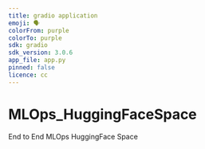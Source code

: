 ```yaml
---
title: gradio application
emoji: 🗣
colorFrom: purple
colorTo: purple
sdk: gradio
sdk_version: 3.0.6
app_file: app.py
pinned: false
licence: cc
---
```



# MLOps_HuggingFaceSpace
End to End MLOps HuggingFace Space
